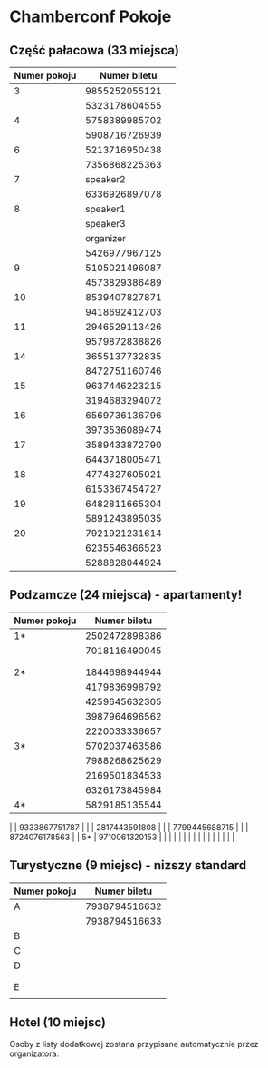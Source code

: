 # Chamberconf Pokoje


## Część pałacowa (33 miejsca)

| Numer pokoju        | Numer biletu          | 
| ------------------- |-----------------------|
| 3                   | 9855252055121         |
|                     | 5323178604555         |
| 4                   | 5758389985702         |
|                     | 5908716726939         |
| 6                   | 5213716950438         |
|                     | 7356868225363         |
| 7                   | speaker2              |
|                     | 6336926897078         |
| 8                   | speaker1              |
|                     | speaker3              |
|                     | organizer             |
|                     | 5426977967125         |
| 9                   | 5105021496087	        |
|                     | 4573829386489         |
| 10                  | 8539407827871         |
|                     | 9418692412703         |
| 11                  | 2946529113426         |
|                     | 9579872838826         |
| 14                  | 3655137732835         |
|                     | 8472751160746         |
| 15                  | 9637446223215         |
|                     | 3194683294072         |
| 16                  | 6569736136796         |
|                     | 3973536089474         |
| 17                  | 3589433872790         |
|                     | 6443718005471         |
| 18                  | 4774327605021         |
|                     | 6153367454727         |
| 19                  | 6482811665304         |
|                     | 5891243895035         |
| 20                  | 7921921231614         |
|                     | 6235546366523         |
|                     | 5288828044924         |


## Podzamcze (24 miejsca) - apartamenty!

| Numer pokoju        | Numer biletu          | 
| ------------------- |-----------------------|
| 1*                  |2502472898386          |
|                     |7018116490045          |
|                     |                       |
|                     |                       |
| 2*                  | 1844698944944         |
|                     | 4179836998792         |
|                     | 4259645632305         |
|                     | 3987964696562         |
|                     | 2220033336657         |
| 3*                  | 5702037463586         |
|                     | 7988268625629         |
|                     | 2169501834533         |
|                     | 6326173845984         |
| 4*                  | 5829185135544         |

|                     | 9333867751787         |
|                     | 2817443591808         |
|                     | 7799445688715         |
|                     | 8724076178563         |
| 5*                  | 9710061320153         |
|                     |                       |
|                     |                       |
|                     |                       |
|                     |                       |
|                     |                       |

## Turystyczne (9 miejsc) - nizszy standard

| Numer pokoju        | Numer biletu          | 
| ------------------- |-----------------------|
| A                   | 7938794516632         |
|                     | 7938794516633         |
| B                   |                       |
| C                   |                       |
| D                   |                       |
|                     |                       |
|                     |                       |
| E                   |                       |
|                     |                       |

## Hotel (10 miejsc)

Osoby z listy dodatkowej zostana przypisane automatycznie przez organizatora.

